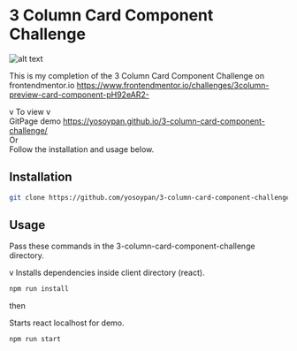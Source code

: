 # 3 Column Card Component Challenge

![alt text]()

This is my completion of the 3 Column Card Component Challenge on frontendmentor.io
https://www.frontendmentor.io/challenges/3column-preview-card-component-pH92eAR2-

v To view v <br />
GitPage demo https://yosoypan.github.io/3-column-card-component-challenge/ <br />
Or <br />
Follow the installation and usage below.

## Installation

```bash
git clone https://github.com/yosoypan/3-column-card-component-challenge.git
```

## Usage

Pass these commands in the 3-column-card-component-challenge directory.

v Installs dependencies inside client directory (react).
```bash
npm run install
```

then 

Starts react localhost for demo.
```bash
npm run start
```